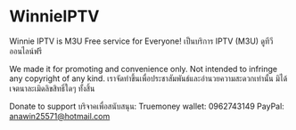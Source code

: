 # WinnieIPTV
Winnie IPTV is M3U Free service for Everyone! เป็นบริการ IPTV (M3U) ดูทีวีออนไลน์ฟรี

We made it for promoting and convenience only. Not intended to infringe any copyright of any kind.
เราจัดทำขึ้นเพื่อประชาสัมพันธ์และอำนวยความสะดวกเท่านั้น มิได้เจตนาละเมิดลิขสิทธิ์ใดๆ ทั้งสิ้น


Donate to support บริจาคเพื่อสนับสนุน:
Truemoney wallet: 0962743149
PayPal: anawin25571@hotmail.com
